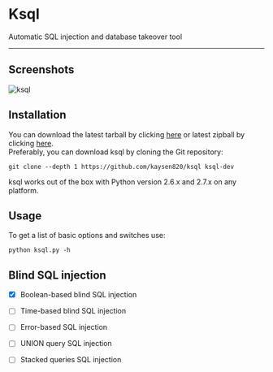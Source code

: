 # Ksql
Automatic SQL injection and database takeover tool<br>

------

## Screenshots
![ksql](http://www.xujiantao.com/public/images/ksql.jpg)


## Installation
You can download the latest tarball by clicking [here](https://github.com/kaysen820/ksql/tarball/master) or latest zipball by clicking [here](https://github.com/kaysen820/ksql/zipball/master).<br>
Preferably, you can download ksql by cloning the Git repository:<br>
```
git clone --depth 1 https://github.com/kaysen820/ksql ksql-dev
```
ksql works out of the box with Python version 2.6.x and 2.7.x on any platform.


## Usage
To get a list of basic options and switches use:<br>
```
python ksql.py -h
```

## Blind SQL injection
- [x] Boolean-based blind SQL injection
- [ ] Time-based blind SQL injection
- [ ] Error-based SQL injection
- [ ] UNION query SQL injection
- [ ] Stacked queries SQL injection

